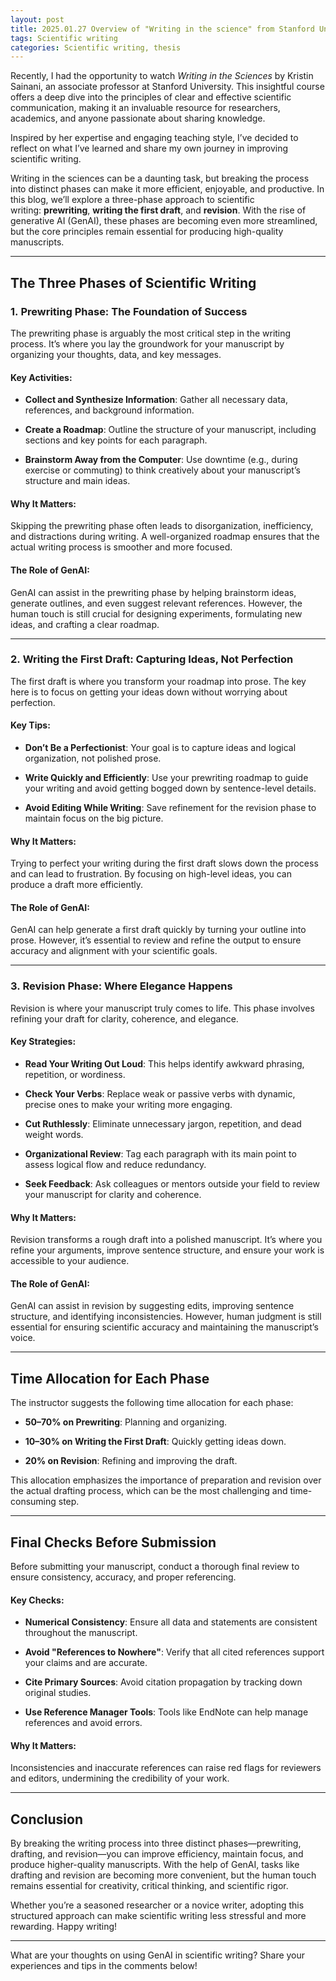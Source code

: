 ```yaml
---
layout: post
title: 2025.01.27 Overview of "Writing in the science" from Stanford University
tags: Scientific writing
categories: Scientific writing, thesis
---
```


Recently, I had the opportunity to watch _Writing in the Sciences_ by Kristin Sainani, an associate professor at Stanford University. This insightful course offers a deep dive into the principles of clear and effective scientific communication, making it an invaluable resource for researchers, academics, and anyone passionate about sharing knowledge.

Inspired by her expertise and engaging teaching style, I’ve decided to reflect on what I’ve learned and share my own journey in improving scientific writing.

Writing in the sciences can be a daunting task, but breaking the process into distinct phases can make it more efficient, enjoyable, and productive. In this blog, we’ll explore a three-phase approach to scientific writing: **prewriting**, **writing the first draft**, and **revision**. With the rise of generative AI (GenAI), these phases are becoming even more streamlined, but the core principles remain essential for producing high-quality manuscripts.

---

## The Three Phases of Scientific Writing

### 1. **Prewriting Phase: The Foundation of Success**

The prewriting phase is arguably the most critical step in the writing process. It’s where you lay the groundwork for your manuscript by organizing your thoughts, data, and key messages.

#### Key Activities:

- **Collect and Synthesize Information**: Gather all necessary data, references, and background information.
    
- **Create a Roadmap**: Outline the structure of your manuscript, including sections and key points for each paragraph.
    
- **Brainstorm Away from the Computer**: Use downtime (e.g., during exercise or commuting) to think creatively about your manuscript’s structure and main ideas.
    

#### Why It Matters:

Skipping the prewriting phase often leads to disorganization, inefficiency, and distractions during writing. A well-organized roadmap ensures that the actual writing process is smoother and more focused.

#### The Role of GenAI:

GenAI can assist in the prewriting phase by helping brainstorm ideas, generate outlines, and even suggest relevant references. However, the human touch is still crucial for designing experiments, formulating new ideas, and crafting a clear roadmap.

---

### 2. **Writing the First Draft: Capturing Ideas, Not Perfection**

The first draft is where you transform your roadmap into prose. The key here is to focus on getting your ideas down without worrying about perfection.

#### Key Tips:

- **Don’t Be a Perfectionist**: Your goal is to capture ideas and logical organization, not polished prose.
    
- **Write Quickly and Efficiently**: Use your prewriting roadmap to guide your writing and avoid getting bogged down by sentence-level details.
    
- **Avoid Editing While Writing**: Save refinement for the revision phase to maintain focus on the big picture.
    

#### Why It Matters:

Trying to perfect your writing during the first draft slows down the process and can lead to frustration. By focusing on high-level ideas, you can produce a draft more efficiently.

#### The Role of GenAI:

GenAI can help generate a first draft quickly by turning your outline into prose. However, it’s essential to review and refine the output to ensure accuracy and alignment with your scientific goals.

---

### 3. **Revision Phase: Where Elegance Happens**

Revision is where your manuscript truly comes to life. This phase involves refining your draft for clarity, coherence, and elegance.

#### Key Strategies:

- **Read Your Writing Out Loud**: This helps identify awkward phrasing, repetition, or wordiness.
    
- **Check Your Verbs**: Replace weak or passive verbs with dynamic, precise ones to make your writing more engaging.
    
- **Cut Ruthlessly**: Eliminate unnecessary jargon, repetition, and dead weight words.
    
- **Organizational Review**: Tag each paragraph with its main point to assess logical flow and reduce redundancy.
    
- **Seek Feedback**: Ask colleagues or mentors outside your field to review your manuscript for clarity and coherence.
    

#### Why It Matters:

Revision transforms a rough draft into a polished manuscript. It’s where you refine your arguments, improve sentence structure, and ensure your work is accessible to your audience.

#### The Role of GenAI:

GenAI can assist in revision by suggesting edits, improving sentence structure, and identifying inconsistencies. However, human judgment is still essential for ensuring scientific accuracy and maintaining the manuscript’s voice.

---

## Time Allocation for Each Phase

The instructor suggests the following time allocation for each phase:

- **50–70% on Prewriting**: Planning and organizing.
    
- **10–30% on Writing the First Draft**: Quickly getting ideas down.
    
- **20% on Revision**: Refining and improving the draft.
    

This allocation emphasizes the importance of preparation and revision over the actual drafting process, which can be the most challenging and time-consuming step.

---

## Final Checks Before Submission

Before submitting your manuscript, conduct a thorough final review to ensure consistency, accuracy, and proper referencing.

#### Key Checks:

- **Numerical Consistency**: Ensure all data and statements are consistent throughout the manuscript.
    
- **Avoid "References to Nowhere"**: Verify that all cited references support your claims and are accurate.
    
- **Cite Primary Sources**: Avoid citation propagation by tracking down original studies.
    
- **Use Reference Manager Tools**: Tools like EndNote can help manage references and avoid errors.
    

#### Why It Matters:

Inconsistencies and inaccurate references can raise red flags for reviewers and editors, undermining the credibility of your work.

---

## Conclusion

By breaking the writing process into three distinct phases—prewriting, drafting, and revision—you can improve efficiency, maintain focus, and produce higher-quality manuscripts. With the help of GenAI, tasks like drafting and revision are becoming more convenient, but the human touch remains essential for creativity, critical thinking, and scientific rigor.

Whether you’re a seasoned researcher or a novice writer, adopting this structured approach can make scientific writing less stressful and more rewarding. Happy writing!

---

What are your thoughts on using GenAI in scientific writing? Share your experiences and tips in the comments below!
